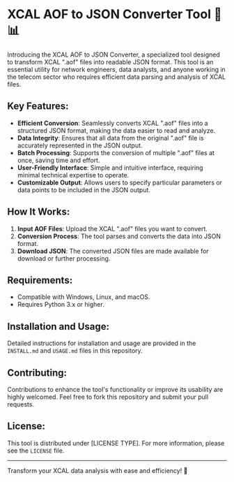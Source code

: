 # XCAL AOF to JSON Converter Tool 🔄📊

Introducing the XCAL AOF to JSON Converter, a specialized tool designed to transform XCAL ".aof" files into readable JSON format. This tool is an essential utility for network engineers, data analysts, and anyone working in the telecom sector who requires efficient data parsing and analysis of XCAL files.

## Key Features:
- **Efficient Conversion**: Seamlessly converts XCAL ".aof" files into a structured JSON format, making the data easier to read and analyze.
- **Data Integrity**: Ensures that all data from the original ".aof" file is accurately represented in the JSON output.
- **Batch Processing**: Supports the conversion of multiple ".aof" files at once, saving time and effort.
- **User-Friendly Interface**: Simple and intuitive interface, requiring minimal technical expertise to operate.
- **Customizable Output**: Allows users to specify particular parameters or data points to be included in the JSON output.

## How It Works:
1. **Input AOF Files**: Upload the XCAL ".aof" files you want to convert.
2. **Conversion Process**: The tool parses and converts the data into JSON format.
3. **Download JSON**: The converted JSON files are made available for download or further processing.

## Requirements:
- Compatible with Windows, Linux, and macOS.
- Requires Python 3.x or higher.

## Installation and Usage:
Detailed instructions for installation and usage are provided in the `INSTALL.md` and `USAGE.md` files in this repository.

## Contributing:
Contributions to enhance the tool's functionality or improve its usability are highly welcomed. Feel free to fork this repository and submit your pull requests.

## License:
This tool is distributed under [LICENSE TYPE]. For more information, please see the `LICENSE` file.

---

Transform your XCAL data analysis with ease and efficiency! 🚀

